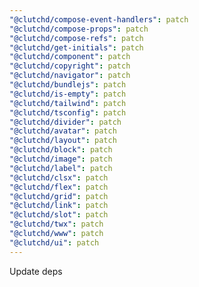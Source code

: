 ```yaml
---
"@clutchd/compose-event-handlers": patch
"@clutchd/compose-props": patch
"@clutchd/compose-refs": patch
"@clutchd/get-initials": patch
"@clutchd/component": patch
"@clutchd/copyright": patch
"@clutchd/navigator": patch
"@clutchd/bundlejs": patch
"@clutchd/is-empty": patch
"@clutchd/tailwind": patch
"@clutchd/tsconfig": patch
"@clutchd/divider": patch
"@clutchd/avatar": patch
"@clutchd/layout": patch
"@clutchd/block": patch
"@clutchd/image": patch
"@clutchd/label": patch
"@clutchd/clsx": patch
"@clutchd/flex": patch
"@clutchd/grid": patch
"@clutchd/link": patch
"@clutchd/slot": patch
"@clutchd/twx": patch
"@clutchd/www": patch
"@clutchd/ui": patch
---
```


Update deps
